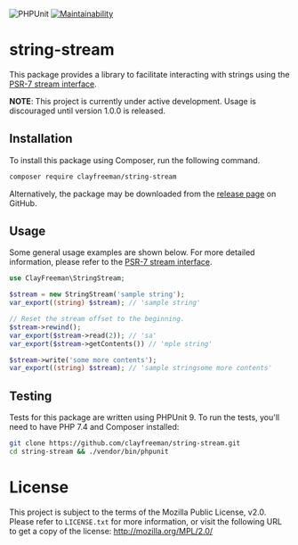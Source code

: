 ![PHPUnit](https://github.com/clayfreeman/string-stream/workflows/PHPUnit/badge.svg)
[![Maintainability](https://api.codeclimate.com/v1/badges/1f8b86e65ff9b355b894/maintainability)](https://codeclimate.com/github/clayfreeman/string-stream/maintainability)

# string-stream

This package provides a library to facilitate interacting with strings using the
[PSR-7 stream interface].

**NOTE**: This project is currently under active development. Usage is
discouraged until version 1.0.0 is released.

## Installation

To install this package using Composer, run the following command.

```bash
composer require clayfreeman/string-stream
```

Alternatively, the package may be downloaded from the [release page] on GitHub.

## Usage

Some general usage examples are shown below. For more detailed information,
please refer to the [PSR-7 stream interface].

```php
use ClayFreeman\StringStream;

$stream = new StringStream('sample string');
var_export((string) $stream); // 'sample string'

// Reset the stream offset to the beginning.
$stream->rewind();
var_export($stream->read(2)); // 'sa'
var_export($stream->getContents()) // 'mple string'

$stream->write('some more contents');
var_export((string) $stream); // 'sample stringsome more contents'
```

## Testing

Tests for this package are written using PHPUnit 9. To run the tests, you'll
need to have PHP 7.4 and Composer installed:

```bash
git clone https://github.com/clayfreeman/string-stream.git
cd string-stream && ./vendor/bin/phpunit
```

# License

This project is subject to the terms of the Mozilla Public License, v2.0. Please
refer to `LICENSE.txt` for more information, or visit the following URL to get a
copy of the license: http://mozilla.org/MPL/2.0/

[PSR-7 stream interface]: https://www.php-fig.org/psr/psr-7/#34-psrhttpmessagestreaminterface
[release page]: https://github.com/clayfreeman/string-stream/releases
